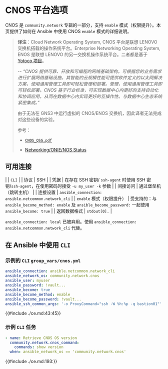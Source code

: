 # CNOS 平台选项


CNOS 是 `community.network` 专辑的一部分，支持 `enable` 模式（权限提升）。本页提供了如何在 Ansible 中使用 CNOS  `enable` 模式的详细说明。

> **译注**：Cloud Network Operating System, CNOS 平台是联想 LENOVO 交换机搭载的操作系统平台。Enterprise Networking Operating System, ENOS 是联想 LENOVO 的另一交换机操作系统平台。二者都是基于 [Yotoco 项目](https://www.yoctoproject.org/)。
>
> -- _“CNOS 提供可靠、开放和可编程的网络基础架构，可根据您的业务需求进行扩展网络基础设施。其智能的云规模性能可提供软件定义的以太网解决方案，使用通用管理工具即可轻松管理和部署。管理，使用通用管理工具即可轻松部署。CNOS 基于行业标准，可实现数据中心内更好的支持自动化和协调应用，从而在数据中心内实现更好的互操作性。与数据中心生态系统紧密集成。”_
>
> 由于无法在 GNS3 中运行虚拟的 CNOS/ENOS 交换机，因此译者无法完成对这些设备的实验。
>
> 参考：
>
> - [`CNOS_QSG.pdf`](../../images/CNOS_QSG.pdf)
>
> - [Networking/ONIE/NOS Status](https://www.opencompute.org/wiki/Networking/ONIE/NOS_Status)


## 可用连接


|  | `CLI` |
| 协议 | SSH |
| 凭据 | 在存在 SSH 密钥/ `ssh-agent` 时使用 SSH 密钥/`ssh-agent`，在使用密码时接受 `-u my_user -k` 参数 |
| 间接访问 | 通过堡垒机（跳转主机） |
| 连接设置 | `ansible_connection: ansible.netcommon.network_cli` |
| `enable` 模式（权限提升） | 受支持的：与 `ansible_become_method: enable` 及 `ansible_become_password:` 一起使用 `ansible_become: true` |
| 返回数据格式 | `stdout[0].` |


`ansible_connection: local` 已被弃用。使用 `ansible_connection: ansible.netcommon.network_cli` 代替。

## 在 Ansible 中使用 `CLI`

### 示例的 `CLI` `group_vars/cnos.yml`


```yaml
ansible_connection: ansible.netcommon.network_cli
ansible_network_os: community.network.cnos
ansible_user: myuser
ansible_password: !vault...
ansible_become: true
ansible_become_method: enable
ansible_become_password: !vault...
ansible_ssh_common_args: '-o ProxyCommand="ssh -W %h:%p -q bastion01"'
```

{{#include ./ce.md:43:45}}

### 示例 `CLI` 任务

```yaml
- name: Retrieve CNOS OS version
  community.network.cnos_command:
    commands: show version
  when: ansible_network_os == 'community.network.cnos'
```

{{#include ./ce.md:193:}}
